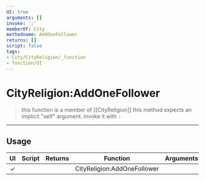 ```yaml
---
UI: true
arguments: []
invoke: ':'
memberOf: City
methodname: AddOneFollower
returns: []
script: false
tags:
- City/CityReligion/_function
- function/UI
---
```

# CityReligion:AddOneFollower
> this function is a member of [[CityReligion]]
> this method expects an implicit "self" argument. invoke it with `:`
-----
## Usage
|  UI | Script | Returns | Function | Arguments |
|:---:|:------:|-------:|:--------:|:---------|
|✓| ||CityReligion:AddOneFollower||
